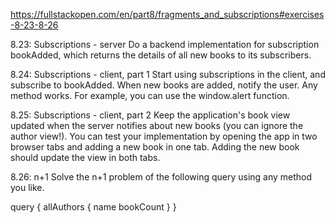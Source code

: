 https://fullstackopen.com/en/part8/fragments_and_subscriptions#exercises-8-23-8-26

8.23: Subscriptions - server
Do a backend implementation for subscription bookAdded, which returns the details of all new books to its subscribers.

8.24: Subscriptions - client, part 1
Start using subscriptions in the client, and subscribe to bookAdded. When new books are added, notify the user. Any method works. For example, you can use the window.alert function.

8.25: Subscriptions - client, part 2
Keep the application's book view updated when the server notifies about new books (you can ignore the author view!). You can test your implementation by opening the app in two browser tabs and adding a new book in one tab. Adding the new book should update the view in both tabs.

8.26: n+1
Solve the n+1 problem of the following query using any method you like.

query {
allAuthors {
name
bookCount
}
}
